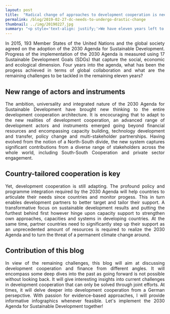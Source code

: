 ```yaml
---
layout: post
title:  "Radical change of approaches to development cooperation is needed"
permalink: /blog/2019-02-27-dc-needs-to-undergo-drastic-change
thumbnail: ../img/20190227.jpg
summary: "<p style='text-align: justify;'>We have eleven years left to implement the ambitious 2030 Agenda and to put our world back on a sustainable path that respects the boundaries of our planet, leaving no one behind. To achieve this challenging task, development cooperation needs to undergo a drastic change.</p>"
---
```


<p style='text-align: justify;'> In 2015, 193 Member States of the United Nations and the global society agreed on the adoption of the 2030 Agenda for Sustainable Development. Progress of the implementation of the 2030 Agenda is measured using 17 Sustainable Development Goals (SDGs) that capture the social, economic and ecological dimension. Four years into the agenda, what has been the progess achieved in terms of global collaboration and what are the remaining challenges to be tackled in the remaining eleven years?</p>

## New range of actors and instruments
<p style='text-align: justify;'> The ambition, universality and integrated nature of the 2030 Agenda for Sustainable Development have brought new thinking to the entire development cooperation architecture. It is encocuraging that to adapt to the new realities of development cooperation, an advanced range of development actors and instruments emerged going beyond financial resources and encompassing capacity building, technology development and transfer, policy change and multi-stakeholder partnerships. Having evolved from the notion of a North-South divide, the new system captures significant contributions from a diverse range of stakeholders across the whole world, including South-South Cooperation and private sector engagement.</p>

## Country-tailored cooperation is key
<p style='text-align: justify;'> Yet, development cooperation is still adapting. The profound policy and programme integration required by the 2030 Agenda will help countries to articulate their needs since countries and monitor progess. This in turn enables development partners to better target and tailor their support. A transformative focus on sustainable development results and putting the furthest behind first however hinge upon capacity support to strengthen own approaches, capacities and systems in developing countries. At the same time, partner countries need to significantly step up their support as an unprecedented amount of resources is required to realize the 2030 Agenda and to turn the threat of a permanent climate change around.</p>

## Contribution of this blog
<p style='text-align: justify;'> In view of the remaining challenges, this blog will aim at discussing development cooperation and finance from different angles. It will encompass some deep dives into the past as going forward is not possible without looking back. It will give interesting insights into current challenges in development cooperation that can only be solved through joint efforts. At times, it will delve deeper into development cooperation from a German persepctive. With passion for evidence-based approaches, I will provide informative infographics whenever feasible. Let's implement the 2030 Agenda for Sustainable Development together!
